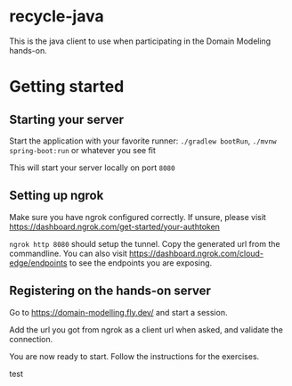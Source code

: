 # recycle-java
This is the java client to use when participating in the Domain Modeling hands-on.

# Getting started
## Starting your server
Start the application with your favorite runner: `./gradlew bootRun`, `./mvnw spring-boot:run` or whatever you see fit

This will start your server locally on port `8080`

## Setting up ngrok
Make sure you have ngrok configured correctly. If unsure, please visit https://dashboard.ngrok.com/get-started/your-authtoken

`ngrok http 8080` should  setup the tunnel. Copy the generated url from the commandline.
You can also visit https://dashboard.ngrok.com/cloud-edge/endpoints to see the endpoints you are exposing.

## Registering on the hands-on server
Go to https://domain-modelling.fly.dev/ and start a session.

Add the url you got from ngrok as a client url when asked, and validate the connection.

You are now ready to start. Follow the instructions for the exercises.


test